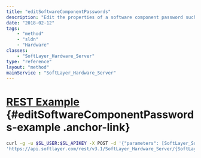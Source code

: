 ```yaml
---
title: "editSoftwareComponentPasswords"
description: "Edit the properties of a software component password such as the username, password, and notes. "
date: "2018-02-12"
tags:
    - "method"
    - "sldn"
    - "Hardware"
classes:
    - "SoftLayer_Hardware_Server"
type: "reference"
layout: "method"
mainService : "SoftLayer_Hardware_Server"
---
```


# [REST Example](#editSoftwareComponentPasswords-example) <a href="/article/rest/"><i class="fas fa-question"></i></a> {#editSoftwareComponentPasswords-example .anchor-link} 
```bash
curl -g -u $SL_USER:$SL_APIKEY -X POST -d '{"parameters": [SoftLayer_Software_Component_Password]}' \
'https://api.softlayer.com/rest/v3.1/SoftLayer_Hardware_Server/{SoftLayer_Hardware_ServerID}/editSoftwareComponentPasswords'
```
